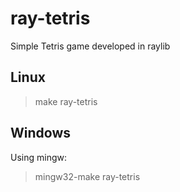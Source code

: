 # ray-tetris
Simple Tetris game developed in raylib

## Linux
> make ray-tetris

## Windows
Using mingw:
> mingw32-make ray-tetris

